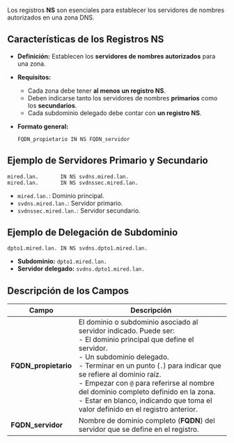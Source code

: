 Los registros **NS** son esenciales para establecer los servidores de nombres autorizados en una zona DNS.

## Características de los Registros NS

- **Definición:** Establecen los **servidores de nombres autorizados** para una zona.
- **Requisitos:**
    - Cada zona debe tener **al menos un registro NS**.
    - Deben indicarse tanto los servidores de nombres **primarios** como los **secundarios**.
    - Cada subdominio delegado debe contar con **un registro NS**.
- **Formato general:**

	```
	FQDN_propietario IN NS FQDN_servidor
	```

## Ejemplo de Servidores Primario y Secundario
```plaintext
mired.lan.       IN NS svdns.mired.lan.
mired.lan.       IN NS svdnssec.mired.lan.
```
- `mired.lan.`: Dominio principal.
- `svdns.mired.lan.`: Servidor primario.
- `svdnssec.mired.lan.`: Servidor secundario.
## Ejemplo de Delegación de Subdominio
```
dpto1.mired.lan. IN NS svdns.dpto1.mired.lan.
```
- **Subdominio:** `dpto1.mired.lan.`
- **Servidor delegado:** `svdns.dpto1.mired.lan.`
## Descripción de los Campos

| **Campo**            | **Descripción**                                                                                                                                                                                                                                                                                                                                                                                           |
| -------------------- | --------------------------------------------------------------------------------------------------------------------------------------------------------------------------------------------------------------------------------------------------------------------------------------------------------------------------------------------------------------------------------------------------------- |
| **FQDN_propietario** | El dominio o subdominio asociado al servidor indicado. Puede ser:<br>- El dominio principal que define el servidor.<br>- Un subdominio delegado.<br>- Terminar en un punto (`.`) para indicar que se refiere al dominio raíz.<br>- Empezar con `@` para referirse al nombre del dominio completo definido en la zona.<br>- Estar en blanco, indicando que toma el valor definido en el registro anterior. |
| **FQDN_servidor**    | Nombre de dominio completo (**FQDN**) del servidor que se define en el registro.                                                                                                                                                                                                                                                                                                                          |
